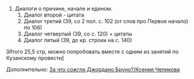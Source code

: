 1. Диалоги о причине, начале и едином. 
	1. Диалог второй - цитата 
	2. Диалог третий (39, со 2 пол. с. 102 (от слов про Первое начало) по 106)
	3. Диалог четвертый (39, cо с. 120) + цитаты 
	4. Диалог пятый (39, до кр. строки на с. 140)

[Итого 25,5 стр, можно попробовать вместе с одним из занятий по Кузанскому провести]

Дополнительно: 
[За что сожгли Джордано Бруно?/Ксения Чепикова](https://www.youtube.com/watch?v=6_uA0osze4w)

